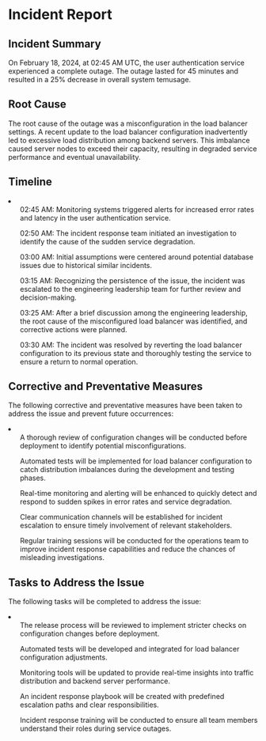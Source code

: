 <h1>Incident Report</h1>
<h2>Incident Summary</h2>
<p>On February 18, 2024, at 02:45 AM UTC, the user authentication service experienced a complete outage. The outage lasted for 45 minutes and resulted in a 25% decrease in overall system temusage.</p>
<h2>Root Cause</h2>
<p>The root cause of the outage was a misconfiguration in the load balancer settings. A recent update to the load balancer configuration inadvertently led to excessive load distribution among backend servers. This imbalance caused server nodes to exceed their capacity, resulting in degraded service performance and eventual unavailability.</p>
<h2>Timeline</h2>
<li>
<ul>02:45 AM: Monitoring systems triggered alerts for increased error rates and latency in the user authentication service.</ul>
<ul>02:50 AM: The incident response team initiated an investigation to identify the cause of the sudden service degradation.</ul>
<ul>03:00 AM: Initial assumptions were centered around potential database issues due to historical similar incidents.</ul>
<ul>03:15 AM: Recognizing the persistence of the issue, the incident was escalated to the engineering leadership team for further review and decision-making.</ul>
<ul>03:25 AM: After a brief discussion among the engineering leadership, the root cause of the misconfigured load balancer was identified, and corrective actions were planned.</ul>
<ul>03:30 AM: The incident was resolved by reverting the load balancer configuration to its previous state and thoroughly testing the service to ensure a return to normal operation.</ul>
</li>
<h2>Corrective and Preventative Measures</h2>
<p>The following corrective and preventative measures have been taken to address the issue and prevent future occurrences:</p>
<li>
<ul>A thorough review of configuration changes will be conducted before deployment to identify potential misconfigurations.</ul>
<ul>Automated tests will be implemented for load balancer configuration to catch distribution imbalances during the development and testing phases.</ul>
<ul>Real-time monitoring and alerting will be enhanced to quickly detect and respond to sudden spikes in error rates and service degradation.</ul>
<ul>Clear communication channels will be established for incident escalation to ensure timely involvement of relevant stakeholders.</ul>
<ul>Regular training sessions will be conducted for the operations team to improve incident response capabilities and reduce the chances of misleading investigations.</ul>
</li>
<h2>Tasks to Address the Issue</h2>
<p>The following tasks will be completed to address the issue:</p>
<li>
<ul>The release process will be reviewed to implement stricter checks on configuration changes before deployment.</ul>
<ul>Automated tests will be developed and integrated for load balancer configuration adjustments.</ul>
<ul>Monitoring tools will be updated to provide real-time insights into traffic distribution and backend server performance.</ul>
<ul>An incident response playbook will be created with predefined escalation paths and clear responsibilities.</ul>
<ul>Incident response training will be conducted to ensure all team members understand their roles during service outages.</ul>
</li>

